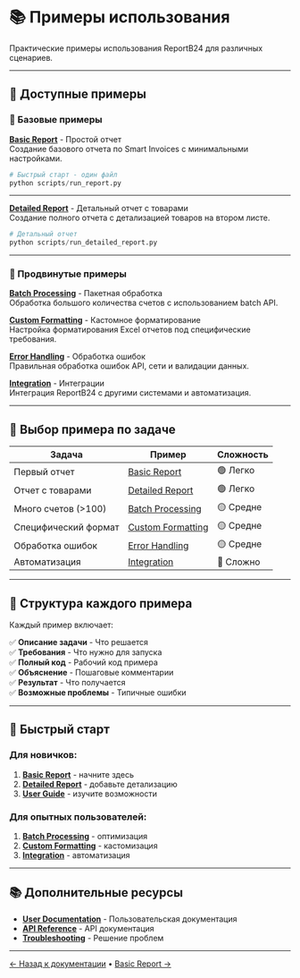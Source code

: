 # 📚 Примеры использования

Практические примеры использования ReportB24 для различных сценариев.

---

## 📖 Доступные примеры

### 🎯 Базовые примеры

**[Basic Report](basic-report.md)** - Простой отчет  
Создание базового отчета по Smart Invoices с минимальными настройками.

```python
# Быстрый старт - один файл
python scripts/run_report.py
```

---

**[Detailed Report](detailed-report.md)** - Детальный отчет с товарами  
Создание полного отчета с детализацией товаров на втором листе.

```python
# Детальный отчет
python scripts/run_detailed_report.py
```

---

### 🚀 Продвинутые примеры

**[Batch Processing](batch-processing.md)** - Пакетная обработка  
Обработка большого количества счетов с использованием batch API.

**[Custom Formatting](custom-formatting.md)** - Кастомное форматирование  
Настройка форматирования Excel отчетов под специфические требования.

**[Error Handling](error-handling.md)** - Обработка ошибок  
Правильная обработка ошибок API, сети и валидации данных.

**[Integration](integration.md)** - Интеграции  
Интеграция ReportB24 с другими системами и автоматизация.

---

## 🎯 Выбор примера по задаче

| Задача | Пример | Сложность |
|--------|--------|-----------|
| Первый отчет | [Basic Report](basic-report.md) | 🟢 Легко |
| Отчет с товарами | [Detailed Report](detailed-report.md) | 🟢 Легко |
| Много счетов (>100) | [Batch Processing](batch-processing.md) | 🟡 Средне |
| Специфический формат | [Custom Formatting](custom-formatting.md) | 🟡 Средне |
| Обработка ошибок | [Error Handling](error-handling.md) | 🟡 Средне |
| Автоматизация | [Integration](integration.md) | 🔴 Сложно |

---

## 📝 Структура каждого примера

Каждый пример включает:

✅ **Описание задачи** - Что решается  
✅ **Требования** - Что нужно для запуска  
✅ **Полный код** - Рабочий код примера  
✅ **Объяснение** - Пошаговые комментарии  
✅ **Результат** - Что получается  
✅ **Возможные проблемы** - Типичные ошибки  

---

## 🚀 Быстрый старт

### Для новичков:
1. **[Basic Report](basic-report.md)** - начните здесь
2. **[Detailed Report](detailed-report.md)** - добавьте детализацию
3. **[User Guide](../user/basic-usage.md)** - изучите возможности

### Для опытных пользователей:
1. **[Batch Processing](batch-processing.md)** - оптимизация
2. **[Custom Formatting](custom-formatting.md)** - кастомизация
3. **[Integration](integration.md)** - автоматизация

---

## 📚 Дополнительные ресурсы

- **[User Documentation](../user/)** - Пользовательская документация
- **[API Reference](../technical/api-reference.md)** - API документация
- **[Troubleshooting](../user/troubleshooting.md)** - Решение проблем

---

[← Назад к документации](../index.md) • [Basic Report →](basic-report.md)
